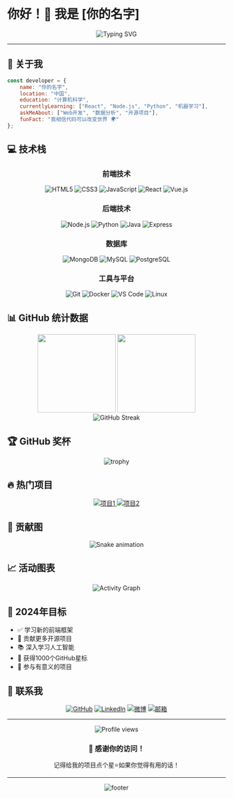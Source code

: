 # 你好！👋 我是 [你的名字]

<div align="center">
  <img src="https://readme-typing-svg.herokuapp.com?font=Fira+Code&size=30&duration=3000&pause=1000&color=00D4FF&background=00000000&center=true&vCenter=true&width=600&height=100&lines=欢迎来到我的GitHub;全栈开发者;AI+爱好者;开源贡献者" alt="Typing SVG" />
</div>

---

## 🚀 关于我

```javascript
const developer = {
    name: "你的名字",
    location: "中国",
    education: "计算机科学",
    currentlyLearning: ["React", "Node.js", "Python", "机器学习"],
    askMeAbout: ["Web开发", "数据分析", "开源项目"],
    funFact: "我相信代码可以改变世界 🌍"
};
```

## 💻 技术栈

<div align="center">

### 前端技术
![HTML5](https://img.shields.io/badge/-HTML5-E34F26?style=for-the-badge&logo=html5&logoColor=white)
![CSS3](https://img.shields.io/badge/-CSS3-1572B6?style=for-the-badge&logo=css3&logoColor=white)
![JavaScript](https://img.shields.io/badge/-JavaScript-F7DF1E?style=for-the-badge&logo=javascript&logoColor=black)
![React](https://img.shields.io/badge/-React-61DAFB?style=for-the-badge&logo=react&logoColor=black)
![Vue.js](https://img.shields.io/badge/-Vue.js-4FC08D?style=for-the-badge&logo=vue.js&logoColor=white)

### 后端技术
![Node.js](https://img.shields.io/badge/-Node.js-339933?style=for-the-badge&logo=node.js&logoColor=white)
![Python](https://img.shields.io/badge/-Python-3776AB?style=for-the-badge&logo=python&logoColor=white)
![Java](https://img.shields.io/badge/-Java-007396?style=for-the-badge&logo=java&logoColor=white)
![Express](https://img.shields.io/badge/-Express-000000?style=for-the-badge&logo=express&logoColor=white)

### 数据库
![MongoDB](https://img.shields.io/badge/-MongoDB-47A248?style=for-the-badge&logo=mongodb&logoColor=white)
![MySQL](https://img.shields.io/badge/-MySQL-4479A1?style=for-the-badge&logo=mysql&logoColor=white)
![PostgreSQL](https://img.shields.io/badge/-PostgreSQL-336791?style=for-the-badge&logo=postgresql&logoColor=white)

### 工具与平台
![Git](https://img.shields.io/badge/-Git-F05032?style=for-the-badge&logo=git&logoColor=white)
![Docker](https://img.shields.io/badge/-Docker-2496ED?style=for-the-badge&logo=docker&logoColor=white)
![VS Code](https://img.shields.io/badge/-VS%20Code-007ACC?style=for-the-badge&logo=visual-studio-code&logoColor=white)
![Linux](https://img.shields.io/badge/-Linux-FCC624?style=for-the-badge&logo=linux&logoColor=black)

</div>

## 📊 GitHub 统计数据

<div align="center">
  <img height="180em" src="https://github-readme-stats.vercel.app/api?username=你的用户名&show_icons=true&theme=tokyonight&include_all_commits=true&count_private=true"/>
  <img height="180em" src="https://github-readme-stats.vercel.app/api/top-langs/?username=你的用户名&layout=compact&theme=tokyonight"/>
</div>

<div align="center">
  <img src="https://github-readme-streak-stats.herokuapp.com/?user=你的用户名&theme=tokyonight" alt="GitHub Streak" />
</div>

## 🏆 GitHub 奖杯

<div align="center">
  <img src="https://github-profile-trophy.vercel.app/?username=你的用户名&theme=tokyonight&row=1&column=7" alt="trophy" />
</div>

## 🔥 热门项目

<div align="center">
  <a href="https://github.com/你的用户名/项目1">
    <img src="https://github-readme-stats.vercel.app/api/pin/?username=你的用户名&repo=项目1&theme=tokyonight" alt="项目1" />
  </a>
  <a href="https://github.com/你的用户名/项目2">
    <img src="https://github-readme-stats.vercel.app/api/pin/?username=你的用户名&repo=项目2&theme=tokyonight" alt="项目2" />
  </a>
</div>

## 🐍 贡献图

<div align="center">
  <img src="https://raw.githubusercontent.com/你的用户名/你的用户名/output/snake.svg" alt="Snake animation" />
</div>

## 📈 活动图表

<div align="center">
  <img src="https://github-readme-activity-graph.vercel.app/graph?username=你的用户名&theme=tokyo-night&bg_color=1a1b27&color=70a5fd&line=70a5fd&point=f8d847&area=true&hide_border=true" alt="Activity Graph" />
</div>

## 🎯 2024年目标

- ✅ 学习新的前端框架
- 🔄 贡献更多开源项目
- 📚 深入学习人工智能
- 🌟 获得1000个GitHub星标
- 💼 参与有意义的项目

## 📱 联系我

<div align="center">

[![GitHub](https://img.shields.io/badge/-GitHub-181717?style=for-the-badge&logo=github&logoColor=white)](https://github.com/你的用户名)
[![LinkedIn](https://img.shields.io/badge/-LinkedIn-0077B5?style=for-the-badge&logo=linkedin&logoColor=white)](https://linkedin.com/in/你的linkedin)
[![微博](https://img.shields.io/badge/-微博-E6162D?style=for-the-badge&logo=sina-weibo&logoColor=white)](https://weibo.com/你的微博)
[![邮箱](https://img.shields.io/badge/-邮箱-D14836?style=for-the-badge&logo=gmail&logoColor=white)](mailto:你的邮箱@gmail.com)

</div>

---

<div align="center">
  <img src="https://komarev.com/ghpvc/?username=你的用户名&color=blueviolet&style=for-the-badge" alt="Profile views" />
</div>

<div align="center">
  <h3>💖 感谢你的访问！</h3>
  <p>记得给我的项目点个星⭐如果你觉得有用的话！</p>
</div>

---

<div align="center">
  <img src="https://capsule-render.vercel.app/api?type=waving&color=gradient&height=100&section=footer" alt="footer" />
</div>
